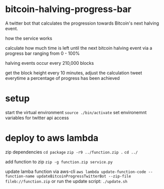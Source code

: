 # bitcoin-halving-progress-bar
A twitter bot that calculates the progression towards Bitcoin's next halving event.


how the service works

calculate how much time is left until the next bitcoin halving event via a progress bar ranging from 0 - 100%

halving events occur every 210,000 blocks

get the block height every 10 minutes,
adjust the calculation
tweet everytime a percentage of progress has been achieved


# setup
start the virtual environment
`source ./bin/activate`
set environemnt variables for twitter api access

# deploy to aws lambda
zip dependencies
`cd package`
`zip -r9 ../function.zip .`
`cd ../`

add function to zip
`zip -g function.zip service.py`

update lamba function via aws-cli
`aws lambda update-function-code --function-name updateBitcoinProgressTwitterBot --zip-file fileb://function.zip`
or run the update script: `./update.sh`


